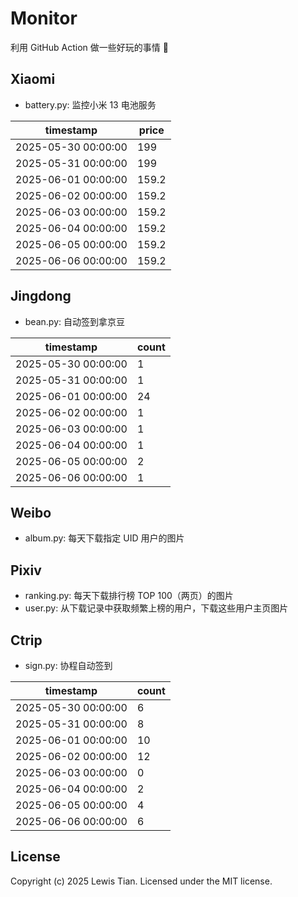 # Monitor

利用 GitHub Action 做一些好玩的事情 🤣

## Xiaomi

- battery.py: 监控小米 13 电池服务

<!-- xiaomi13battery-start -->

| timestamp | price |
| --- | --- |
| 2025-05-30 00:00:00 | 199 |
| 2025-05-31 00:00:00 | 199 |
| 2025-06-01 00:00:00 | 159.2 |
| 2025-06-02 00:00:00 | 159.2 |
| 2025-06-03 00:00:00 | 159.2 |
| 2025-06-04 00:00:00 | 159.2 |
| 2025-06-05 00:00:00 | 159.2 |
| 2025-06-06 00:00:00 | 159.2 |

<!-- xiaomi13battery-end -->

## Jingdong

- bean.py: 自动签到拿京豆

<!-- jingdongbean-start -->

| timestamp | count |
| --- | --- |
| 2025-05-30 00:00:00 | 1 |
| 2025-05-31 00:00:00 | 1 |
| 2025-06-01 00:00:00 | 24 |
| 2025-06-02 00:00:00 | 1 |
| 2025-06-03 00:00:00 | 1 |
| 2025-06-04 00:00:00 | 1 |
| 2025-06-05 00:00:00 | 2 |
| 2025-06-06 00:00:00 | 1 |

<!-- jingdongbean-end -->

## Weibo

- album.py: 每天下载指定 UID 用户的图片

## Pixiv

- ranking.py: 每天下载排行榜 TOP 100（两页）的图片
- user.py: 从下载记录中获取频繁上榜的用户，下载这些用户主页图片

## Ctrip

- sign.py: 协程自动签到

<!-- ctrip_sign-start -->

| timestamp | count |
| --- | --- |
| 2025-05-30 00:00:00 | 6 |
| 2025-05-31 00:00:00 | 8 |
| 2025-06-01 00:00:00 | 10 |
| 2025-06-02 00:00:00 | 12 |
| 2025-06-03 00:00:00 | 0 |
| 2025-06-04 00:00:00 | 2 |
| 2025-06-05 00:00:00 | 4 |
| 2025-06-06 00:00:00 | 6 |

<!-- ctrip_sign-end -->

## License

Copyright (c) 2025 Lewis Tian. Licensed under the MIT license.
